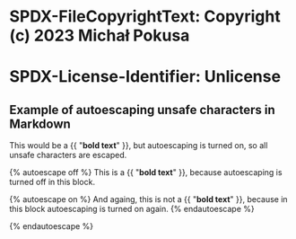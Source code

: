 # SPDX-FileCopyrightText: Copyright (c) 2023 Michał Pokusa
#
# SPDX-License-Identifier: Unlicense

## Example of autoescaping unsafe characters in Markdown

This would be a {{ "__bold text__" }}, but autoescaping is turned on, so all unsafe characters are escaped.

{% autoescape off %}
This is a {{ "__bold text__" }}, because autoescaping is turned off in this block.

{% autoescape on %}
And againg, this is not a {{ "__bold text__" }},
because in this block autoescaping is turned on again.
{% endautoescape %}

{% endautoescape %}
